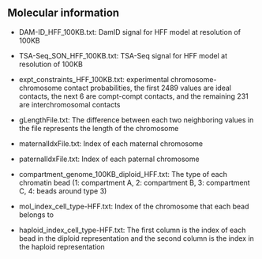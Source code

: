 ## Molecular information

- DAM-ID_HFF_100KB.txt: DamID signal for HFF model at resolution of 100KB

- TSA-Seq_SON_HFF_100KB.txt: TSA-Seq signal for HFF model at resolution of 100KB

- expt_constraints_HFF_100KB.txt: experimental chromosome-chromosome contact probabilities, the first 2489 values are ideal contacts, the next 6 are compt-compt contacts, and the remaining 231 are interchromosomal contacts

- gLengthFile.txt: The difference between each two neighboring values in the file represents the length of the chromosome

- maternalIdxFile.txt: Index of each maternal chromosome

- paternalIdxFile.txt: Index of each paternal chromosome

- compartment_genome_100KB_diploid_HFF.txt: The type of each chromatin bead (1: compartment A, 2: compartment B, 3: compartment C, 4: beads around type 3)

- mol_index_cell_type-HFF.txt: Index of the chromosome that each bead belongs to

- haploid_index_cell_type-HFF.txt: The first column is the index of each bead in the diploid representation and the second column is the index in the haploid representation
